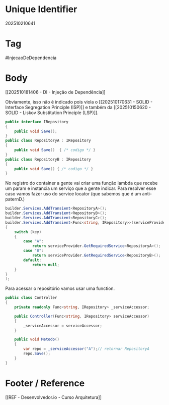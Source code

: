 # Unique Identifier
202510210641

# Tag
#InjecaoDeDependencia 

# Body
[[202510181406 - DI - Injeção de Dependência]]

Obviamente, isso não é indicado pois viola o [[202510170631 - SOLID - Interface Segregation Principle (ISP)]] e também da [[202510150620 - SOLID - Liskov Substitution Principle (LSP)]].

```csharp
public interface IRepository
{
	public void Save();
}
public class RepositoryA : IRepository
{
	public void Save()  { /* codigo */ }
}
public class RepositoryB : IRepository
{
	public void Save() { /* codigo */ }
}
```

No registro do container a gente vai criar uma função lambda que recebe um param e instancia um serviço que a gente indicar. Para resolver esse caso vamos fazer uso do service locator (que sabemos que é um anti-paternD.)

```csharp
builder.Services.AddTransient<RepositoryA>();
builder.Services.AddTransient<RepositoryB>();
builder.Services.AddTransient<RepositoryC>();
builder.Services.AddTransient<Func<string, IRepository>>(serviceProvider => key =>
{
    switch (key)
    {
        case "A":
            return serviceProvider.GetRequiredService<RepositoryA>();
        case "B":
            return serviceProvider.GetRequiredService<RepositoryB>();
        default:
            return null;
    }
}
);
```

Para acessar o repositório vamos usar uma function.

```csharp
public class Controller
{
    private readonly Func<string, IRepository> _serviceAccessor;

    public Controller(Func<string, IRepository> serviceAccessor)
    {
        _serviceAccessor = serviceAccessor;
    }

    public void Metodo()
    {
        var repo = _serviceAccessor("A");// retornar RepositoryA
        repo.Save();
    }
}
```

# Footer / Reference
[[REF - Desenvolvedor.io - Curso Arquitetura]]